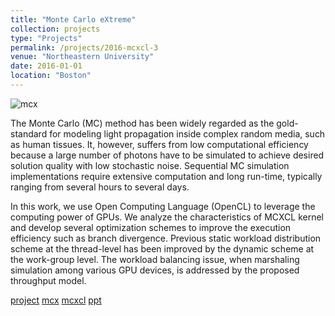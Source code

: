 ```yaml
---
title: "Monte Carlo eXtreme"
collection: projects 
type: "Projects"
permalink: /projects/2016-mcxcl-3
venue: "Northeastern University"
date: 2016-01-01
location: "Boston"
---
```


![mcx](https://leimingyu.github.io/images/projects/atlas_sensitivity_mcx.png)

The Monte Carlo (MC) method has been widely regarded as the gold-standard for modeling light propagation inside complex random media, such as human tissues. It, however, suffers from low computational efficiency because a large number of photons have to be simulated to achieve desired solution quality with low stochastic noise. Sequential MC simulation implementations require extensive computation and long run-time, typically ranging from several hours to several days.

In this work, we use Open Computing Language (OpenCL) to leverage the computing power of GPUs. We analyze the characteristics of MCXCL kernel and develop several optimization schemes to improve the execution efficiency such as branch divergence. Previous static workload distribution scheme at the thread-level has been improved by the dynamic scheme at the work-group level. The workload balancing issue, when marshaling simulation among various GPU devices, is addressed by the proposed throughput model.


[project](http://mcx.space/)
[mcx](https://github.com/fangq/mcx)
[mcxcl](https://github.com/fangq/mcxcl)
[ppt](https://leimingyu.github.io/files/projects/mcxcl_biophotonics.pptx)

